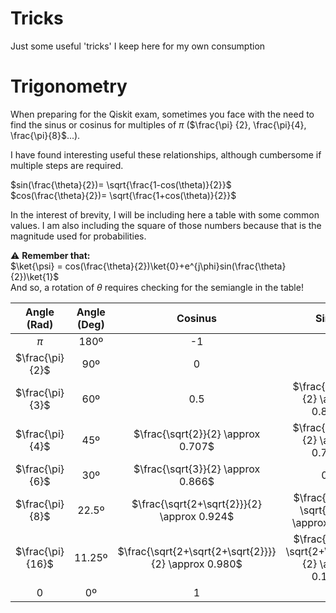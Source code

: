 # Tricks
Just some useful 'tricks' I keep here for my own consumption

# Trigonometry
When preparing for the Qiskit exam, sometimes you face with the need to find the sinus or cosinus for multiples of $\pi$ ($\frac{\pi}
{2}, \frac{\pi}{4}, \frac{\pi}{8}$...).

I have found interesting useful these relationships, although cumbersome if multiple steps are required.

$sin(\frac{\theta}{2})= \sqrt{\frac{1-cos(\theta)}{2}}$  
$cos(\frac{\theta}{2})= \sqrt{\frac{1+cos(\theta)}{2}}$  

In the interest of brevity, I will be including here a table with some common values. I am also including the square of those numbers because that is the magnitude used for probabilities.  

⚠️ **Remember that:**  
$\ket{\psi} = cos(\frac{\theta}{2})\ket{0}+e^{j\phi}sin(\frac{\theta}{2})\ket{1}$  
And so, a rotation of $\theta$ requires checking for the semiangle in the table!


| Angle (Rad) | Angle (Deg) | Cosinus | Sinus | Cosinus^2 | Sinus^2 |
| :---------: | :---------: | :-----: | :---: | :-------: | :-----: |  
|$\pi$|180º|-1|0|1|0|
|$\frac{\pi}{2}$|90º|0|1|0|1|  
|$\frac{\pi}{3}$|60º|0.5|$\frac{\sqrt{3}}{2} \approx 0.866$|0.25|0.75|  
|$\frac{\pi}{4}$|45º|$\frac{\sqrt{2}}{2} \approx 0.707$|$\frac{\sqrt{2}}{2} \approx 0.707$|0.5|0.5|  
|$\frac{\pi}{6}$|30º|$\frac{\sqrt{3}}{2} \approx 0.866$|0.5|0.75|0.25|  
|$\frac{\pi}{8}$|22.5º|$\frac{\sqrt{2+\sqrt{2}}}{2} \approx 0.924$|$\frac{\sqrt{2-\sqrt{2}}}{2} \approx 0.382$|$\approx 0.854$|$\approx 0.146$|
|$\frac{\pi}{16}$|11.25º|$\frac{\sqrt{2+\sqrt{2+\sqrt{2}}}}{2} \approx 0.980$|$\frac{\sqrt{2-\sqrt{2+\sqrt{2}}}}{2} \approx 0.195$|$\approx 0.962$|$\approx 0.038$
|$0$|0º|1|0|1|0|  

